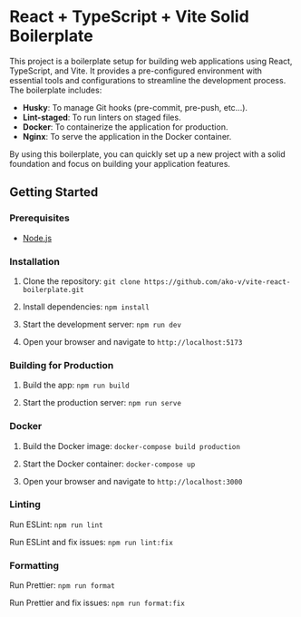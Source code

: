 # React + TypeScript + Vite Solid Boilerplate

This project is a boilerplate setup for building web applications using React, TypeScript, and Vite. It provides a pre-configured environment with essential tools and configurations to streamline the development process. The boilerplate includes:

- **Husky**: To manage Git hooks (pre-commit, pre-push, etc...).
- **Lint-staged**: To run linters on staged files.
- **Docker**: To containerize the application for production.
- **Nginx**: To serve the application in the Docker container.

By using this boilerplate, you can quickly set up a new project with a solid foundation and focus on building your application features.

## Getting Started

### Prerequisites

- [Node.js](https://nodejs.org/en/)

### Installation

1. Clone the repository:
   `git clone https://github.com/ako-v/vite-react-boilerplate.git`

2. Install dependencies:
   `npm install`
3. Start the development server:
   `npm run dev`

4. Open your browser and navigate to `http://localhost:5173`

### Building for Production

1. Build the app:
   `npm run build`

2. Start the production server:
   `npm run serve`

### Docker

1. Build the Docker image:
   `docker-compose build production`

2. Start the Docker container:
   `docker-compose up`

3. Open your browser and navigate to `http://localhost:3000`

### Linting

Run ESLint:
`npm run lint`

Run ESLint and fix issues:
`npm run lint:fix`

### Formatting

Run Prettier:
`npm run format`

Run Prettier and fix issues:
`npm run format:fix`
